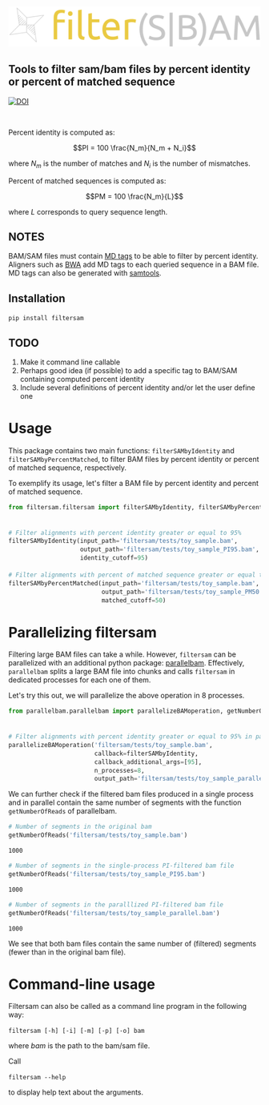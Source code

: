 ![logo](assets/logo.png)
## Tools to filter sam/bam files by percent identity or percent of matched sequence

[![DOI](https://zenodo.org/badge/400865776.svg)](https://zenodo.org/badge/latestdoi/400865776)

<br>

Percent identity is computed as:

$$PI = 100 \frac{N_m}{N_m + N_i}$$

where $N_m$ is the number of matches and $N_i$ is the number of mismatches.

Percent of matched sequences is computed as:

$$PM = 100 \frac{N_m}{L}$$

where $L$ corresponds to query sequence length.

## NOTES

BAM/SAM files must contain [MD tags](https://github.com/vsbuffalo/devnotes/wiki/The-MD-Tag-in-BAM-Files) to be able to filter by percent identity. Aligners such as [BWA](https://www.ncbi.nlm.nih.gov/pmc/articles/PMC2705234/) add MD tags to each queried sequence in a BAM file. MD tags can also be generated with [samtools](http://www.htslib.org/doc/samtools-calmd.html).

## Installation

```pip install filtersam```

## TODO

1. Make it command line callable
2. Perhaps good idea (if possible) to add a specific tag to BAM/SAM containing computed percent identity
3. Include several definitions of percent identity and/or let the user define one

# Usage

This package contains two main functions: ```filterSAMbyIdentity``` and ```filterSAMbyPercentMatched```, to filter BAM files by percent identity or percent of matched sequence, respectively. 

To exemplify its usage, let's filter a BAM file by percent identity and percent of matched sequence.


```python
from filtersam.filtersam import filterSAMbyIdentity, filterSAMbyPercentMatched


# Filter alignments with percent identity greater or equal to 95%
filterSAMbyIdentity(input_path='filtersam/tests/toy_sample.bam',
                    output_path='filtersam/tests/toy_sample_PI95.bam',
                    identity_cutoff=95)

# Filter alignments with percent of matched sequence greater or equal to 50%
filterSAMbyPercentMatched(input_path='filtersam/tests/toy_sample.bam',
                          output_path='filtersam/tests/toy_sample_PM50.bam',
                          matched_cutoff=50)
```

# Parallelizing filtersam

Filtering large BAM files can take a while. However, ```filtersam``` can be parallelized with an additional python package: [parallelbam](https://pypi.org/project/parallelbam/). Effectively, ```parallelbam``` splits a large BAM file into chunks and calls ```filtersam``` in dedicated processes for each one of them.

Let's try this out, we will parallelize the above operation in 8 processes.


```python
from parallelbam.parallelbam import parallelizeBAMoperation, getNumberOfReads


# Filter alignments with percent identity greater or equal to 95% in parallel
parallelizeBAMoperation('filtersam/tests/toy_sample.bam',
                        callback=filterSAMbyIdentity,
                        callback_additional_args=[95],
                        n_processes=8,
                        output_path='filtersam/tests/toy_sample_parallel.bam')
```

We can further check if the filtered bam files produced in a single process and in parallel contain the same number of segments with the function ```getNumberOfReads``` of parallelbam.


```python
# Number of segments in the original bam
getNumberOfReads('filtersam/tests/toy_sample.bam')
```




    1000




```python
# Number of segments in the single-process PI-filtered bam file
getNumberOfReads('filtersam/tests/toy_sample_PI95.bam')
```




    1000




```python
# Number of segments in the paralllized PI-filtered bam file
getNumberOfReads('filtersam/tests/toy_sample_parallel.bam')
```




    1000



We see that both bam files contain the same number of (filtered) segments (fewer than in the original bam file).

# Command-line usage

Filtersam can also be called as a command line program in the following way:

```filtersam [-h] [-i] [-m] [-p] [-o] bam```

where _bam_ is the path to the bam/sam file.

Call 

```filtersam --help```

to display help text about the arguments.
